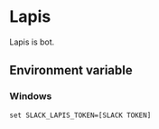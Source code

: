 # Lapis
Lapis is bot.

## Environment variable

### Windows

```
set SLACK_LAPIS_TOKEN=[SLACK TOKEN]
```
